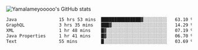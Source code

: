 ![Yamalameyooooo's GitHub stats](https://github-readme-stats.vercel.app/api?username=yamalameyooooo&theme=transparent&show_icons=true\&show=reviews,discussions_started,discussions_answered,prs_merged,prs_merged_percentage)

<!--START_SECTION:waka-->

```txt
Java                15 hrs 53 mins  ███████████████▓░░░░░░░░░   63.10 %
GraphQL             3 hrs 35 mins   ███▓░░░░░░░░░░░░░░░░░░░░░   14.29 %
XML                 1 hr 48 mins    █▓░░░░░░░░░░░░░░░░░░░░░░░   07.19 %
Java Properties     1 hr 41 mins    █▓░░░░░░░░░░░░░░░░░░░░░░░   06.70 %
Text                55 mins         █░░░░░░░░░░░░░░░░░░░░░░░░   03.69 %
```

<!--END_SECTION:waka-->
